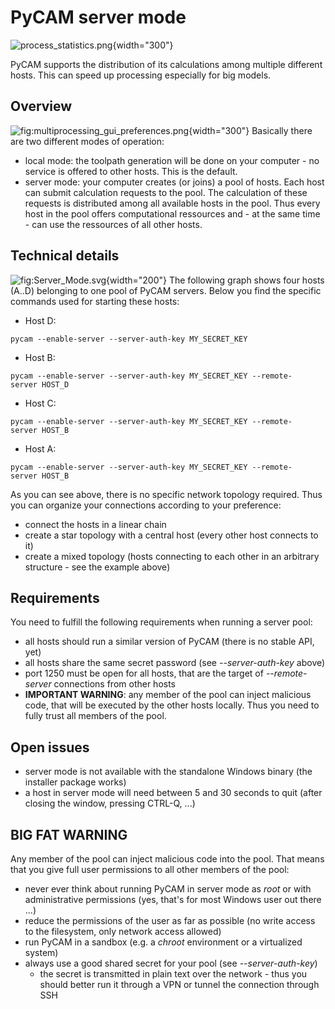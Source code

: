 PyCAM server mode
=================

![](process_statistics.png "process_statistics.png"){width="300"}

PyCAM supports the distribution of its calculations among multiple
different hosts. This can speed up processing especially for big models.

Overview
--------

![](multiprocessing_gui_preferences.png "fig:multiprocessing_gui_preferences.png"){width="300"}
Basically there are two different modes of operation:

-   local mode: the toolpath generation will be done on your computer -
    no service is offered to other hosts. This is the default.
-   server mode: your computer creates (or joins) a pool of hosts. Each
    host can submit calculation requests to the pool. The calculation of
    these requests is distributed among all available hosts in the pool.
    Thus every host in the pool offers computational ressources and - at
    the same time - can use the ressources of all other hosts.

Technical details
-----------------

![](Server_Mode.svg "fig:Server_Mode.svg"){width="200"} The following
graph shows four hosts (A..D) belonging to one pool of PyCAM servers.
Below you find the specific commands used for starting these hosts:

-   Host D:

`pycam --enable-server --server-auth-key MY_SECRET_KEY`

-   Host B:

`pycam --enable-server --server-auth-key MY_SECRET_KEY --remote-server HOST_D`

-   Host C:

`pycam --enable-server --server-auth-key MY_SECRET_KEY --remote-server HOST_B`

-   Host A:

`pycam --enable-server --server-auth-key MY_SECRET_KEY --remote-server HOST_B`

As you can see above, there is no specific network topology required.
Thus you can organize your connections according to your preference:

-   connect the hosts in a linear chain
-   create a star topology with a central host (every other host
    connects to it)
-   create a mixed topology (hosts connecting to each other in an
    arbitrary structure - see the example above)

Requirements
------------

You need to fulfill the following requirements when running a server
pool:

-   all hosts should run a similar version of PyCAM (there is no stable
    API, yet)
-   all hosts share the same secret password (see *--server-auth-key*
    above)
-   port 1250 must be open for all hosts, that are the target of
    *--remote-server* connections from other hosts
-   **IMPORTANT WARNING**: any member of the pool can inject malicious
    code, that will be executed by the other hosts locally. Thus you
    need to fully trust all members of the pool.

Open issues
-----------

-   server mode is not available with the standalone Windows binary (the
    installer package works)
-   a host in server mode will need between 5 and 30 seconds to quit
    (after closing the window, pressing CTRL-Q, ...)

BIG FAT WARNING
---------------

Any member of the pool can inject malicious code into the pool. That
means that you give full user permissions to all other members of the
pool:

-   never ever think about running PyCAM in server mode as *root* or
    with administrative permissions (yes, that's for most Windows user
    out there ...)
-   reduce the permissions of the user as far as possible (no write
    access to the filesystem, only network access allowed)
-   run PyCAM in a sandbox (e.g. a *chroot* environment or a virtualized
    system)
-   always use a good shared secret for your pool (see
    *--server-auth-key*)
    -   the secret is transmitted in plain text over the network - thus
        you should better run it through a VPN or tunnel the connection
        through SSH

